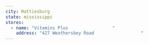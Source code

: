 ```yaml
---
city: Hattiesburg
state: mississippi
stores:
  - name: "Vitamins Plus                 "
    address: "427 Weathersbey Road                  "
---
```

